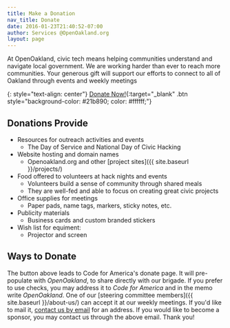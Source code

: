 ```yaml
---
title: Make a Donation
nav_title: Donate
date: 2016-01-23T21:40:52-07:00
author: Services @OpenOakland.org
layout: page
---
```


At OpenOakland, civic tech means helping communities understand and navigate local government. We are working harder than ever to reach more communities.
Your generous gift will support our efforts to connect to all of Oakland through events and weekly meetings

{: style="text-align: center"}
[Donate Now!](https://www.codeforamerica.org/donate-to-a-brigade?utm_campaign=Open%20Oakland&utm_source=OpenOakland%20site){:target="_blank" .btn style="background-color: #21b890; color: #ffffff;"}

## Donations Provide
- Resources for outreach activities and events
  - The Day of Service and National Day of Civic Hacking
- Website hosting and domain names
  - Openoakland.org and other [project sites]({{ site.baseurl }}/projects/)
- Food offered to volunteers at hack nights and events
  - Volunteers build a sense of community through shared meals
  - They are well-fed and able to focus on creating great civic projects
- Office supplies for meetings
  - Paper pads, name tags, markers, sticky notes, etc.
- Publicity materials
  - Business cards and custom branded stickers
- Wish list for equiment:
  - Projector and screen

## Ways to Donate
The button above leads to Code for America's donate page. It will pre-populate with _OpenOakland_, to share directly with our brigade. If you prefer to use checks, you may address it to _Code for America_ and in the memo write _OpenOakland_. One of our [steering committee members]({{ site.baseurl }}/about-us/) can accept it at our weekly meetings. If you'd like to mail it, [contact us by email](mailto:fundraising@openoakland.org) for an address. If you would like to become a sponsor, you may contact us through the above email.
Thank you!
